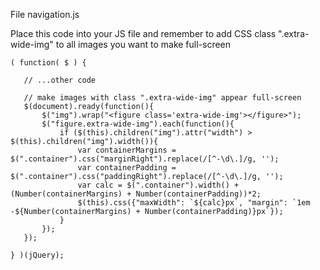 
File navigation.js

Place this code into your JS file and remember to add CSS class ".extra-wide-img" to all images you want to make full-screen

 ```
( function( $ ) {

	// ...other code

	// make images with class ".extra-wide-img" appear full-screen
	$(document).ready(function(){
		$("img").wrap("<figure class='extra-wide-img'></figure>");
		$("figure.extra-wide-img").each(function(){
			if ($(this).children("img").attr("width") > $(this).children("img").width()){
				var containerMargins = $(".container").css("marginRight").replace(/[^-\d\.]/g, '');
				var containerPadding = $(".container").css("paddingRight").replace(/[^-\d\.]/g, '');
				var calc = $(".container").width() + (Number(containerMargins) + Number(containerPadding))*2;
				$(this).css({"maxWidth": `${calc}px`, "margin": `1em -${Number(containerMargins) + Number(containerPadding)}px`});
			}
		});
	});

} )(jQuery);
```
